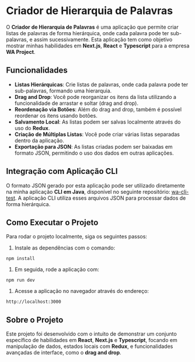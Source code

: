 # Criador de Hierarquia de Palavras

O **Criador de Hierarquia de Palavras** é uma aplicação que permite criar listas de palavras de forma hierárquica, onde cada palavra pode ter sub-palavras, e assim sucessivamente. Esta aplicação tem como objetivo mostrar minhas habilidades em **Next.js**, **React** e **Typescript** para a empresa **WA Project**.

## Funcionalidades

- **Listas Hierárquicas**: Crie listas de palavras, onde cada palavra pode ter sub-palavras, formando uma hierarquia.
- **Drag and Drop**: Você pode reorganizar os itens da lista utilizando a funcionalidade de arrastar e soltar (drag and drop).
- **Reordenação via Botões**: Além do drag and drop, também é possível reordenar os itens usando botões.
- **Salvamento Local**: As listas podem ser salvas localmente através do uso do **Redux**.
- **Criação de Múltiplas Listas**: Você pode criar várias listas separadas dentro da aplicação.
- **Exportação para JSON**: As listas criadas podem ser baixadas em formato JSON, permitindo o uso dos dados em outras aplicações.

## Integração com Aplicação CLI

O formato JSON gerado por esta aplicação pode ser utilizado diretamente na minha aplicação **CLI em Java**, disponível no seguinte repositório: [wa-cli-test](https://github.com/drusco/wa-cli-test). A aplicação CLI utiliza esses arquivos JSON para processar dados de forma hierárquica.

## Como Executar o Projeto

Para rodar o projeto localmente, siga os seguintes passos:

1.  Instale as dependências com o comando:

```
npm install
```

1.  Em seguida, rode a aplicação com:

```
npm run dev
```

1.  Acesse a aplicação no navegador através do endereço:

```
http://localhost:3000
```

## Sobre o Projeto

Este projeto foi desenvolvido com o intuito de demonstrar um conjunto específico de habilidades em **React**, **Next.js** e **Typescript**, focando em manipulação de dados, estados locais com **Redux**, e funcionalidades avançadas de interface, como o **drag and drop**.
